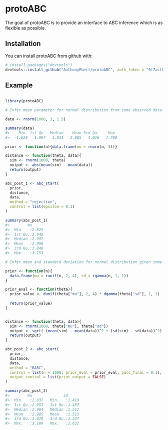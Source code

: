 
<!-- README.md is generated from README.Rmd. Please edit that file -->
protoABC
========

The goal of protoABC is to provide an interface to ABC inference which is as flexible as possible.

Installation
------------

You can install protoABC from github with:

``` r
# install.packages("devtools")
devtools::install_github("AnthonyEbert/protoABC", auth_token = "0f7acf8a9c7faa1c678ce5fd8afb195badbca24b")
```

Example
-------

``` r

library(protoABC)

# Infer mean parameter for normal distribution from some observed data

data <- rnorm(1000, 3, 1.5)

summary(data)
#>    Min. 1st Qu.  Median    Mean 3rd Qu.    Max. 
#>  -1.628   1.997   3.031   2.985   4.026   7.700

prior <- function(n){data.frame(mu = rnorm(n, 5))}

distance <- function(theta, data){
  sim <- rnorm(1000, theta)
  output <- abs(mean(sim) - mean(data))
  return(output)
}

abc_post_1 <- abc_start(
  prior,
  distance,
  data,
  method = "rejection",
  control = list(epsilon = 0.1)
)

summary(abc_post_1)
#>        mu       
#>  Min.   :2.825  
#>  1st Qu.:2.946  
#>  Median :2.997  
#>  Mean   :2.996  
#>  3rd Qu.:3.048  
#>  Max.   :3.153
```

``` r
# Infer mean and standard deviation for normal distribution given some observed data

prior <- function(n){
  data.frame(mu = runif(n, 2, 4), sd = rgamma(n, 1, 1))
}

prior_eval <- function(theta){
  prior_value <- dunif(theta["mu"], 2, 4) * dgamma(theta["sd"], 1, 1)
  
  return(prior_value)
}


distance <- function(theta, data){
  sim <- rnorm(1000, theta["mu"], theta["sd"])
  output <- sqrt( (mean(sim) - mean(data))^2 + (sd(sim) - sd(data))^2)
  return(output)
}

abc_post_2 <- abc_start(
  prior,
  distance,
  data,
  method = "RABC",
  control = list(n = 1000, prior_eval = prior_eval, pacc_final = 0.1), 
  output_control = list(print_output = FALSE)
)

summary(abc_post_2)
#>        mu              sd       
#>  Min.   :2.837   Min.   :1.419  
#>  1st Qu.:2.951   1st Qu.:1.487  
#>  Median :2.984   Median :1.512  
#>  Mean   :2.985   Mean   :1.513  
#>  3rd Qu.:3.020   3rd Qu.:1.537  
#>  Max.   :3.109   Max.   :1.632
```
